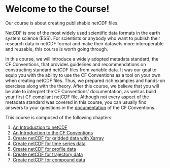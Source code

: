 # Welcome to the Course!

Our course is about creating publishable netCDF files.

NetCDF is one of the most widely used scientific data formats in the earth system science (ESS). For scientists or anybody who want to publish their research data in netCDF format and make their datasets more interoperable and reusable, this course is worth going through.

In this course, we will introduce a widely adopted metadata standard, the CF Conventions, that provides guidelines and recommendations on constructing standard netCDF files from variable data. It was our goal to equip you with the ability to use the CF Conventions as a tool on your own when creating netCDF files. Thus, we prepared rich examples and hands-on exercises along with the theory. After this course, we believe that you will be able to interpret the CF Conventions' documentation, as well as build your first CF compliant netCDF file. Although not every aspect of the metadata standard was covered in this course, you can usually find answers to your questions in the [documentation](https://cfconventions.org/Data/cf-conventions/cf-conventions-1.11/cf-conventions.html) of the CF Conventions.

This course is composed of the following chapters:

1. [An Introduction to netCDF](PART1_Intro_netCDF.ipynb)
2. [An Introduction to the CF Conventions](PART2_Introduction_CF_Conventions.ipynb)
3. [Create netCDF for gridded data with Xarray](PART3_Grid_netCDF_Xarray.ipynb)
4. [Create netCDF for time series data](PART4_DSG_timeSeries.ipynb)
5. [Create netCDF for profile data](PART5_DSG_profile.ipynb)
6. [Create netCDF for trajectory data](PART6_DSG_trajectory.ipynb)
7. [Create netCDF for compound data](PART7_combined_DSG.ipynb)
